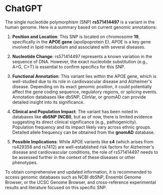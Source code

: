 # ChatGPT

The single nucleotide polymorphism (SNP) **rs571414497** is a variant in the human genome. Here is a summary based on current genomic annotations:

1. **Position and Location**: This SNP is located on chromosome **19**, specifically in the **APOE gene** (apolipoprotein E). APOE is a key gene involved in lipid metabolism and associated with several diseases.

2. **Nucleotide Change**: rs571414497 represents a known variation in the sequence of DNA. However, the exact nucleotide substitution (e.g., A>G, C>T) is essential to confirm specifics for this SNP.

3. **Functional Annotation**: This variant lies within the APOE gene, which is well-studied due to its role in cardiovascular disease and Alzheimer's disease. Depending on its exact genomic position, it could potentially affect the gene coding sequence, regulatory regions, or splicing events. Annotation databases like dbSNP, ClinVar, or gnomAD can provide detailed insight into its significance.

4. **Clinical and Population Impact**: The variant has been noted in databases like **dbSNP (NCBI)**, but as of now, there is limited evidence suggesting its direct clinical significance (e.g., pathogenicity). Population frequency and its impact likely vary across ethnic groups. Detailed allele frequency can be obtained from the **gnomAD** database.

5. **Possible Implications**: While APOE variants like **ε4** (which arises from rs429358 and rs7412) are well-established risk factors for Alzheimer's disease and cardiovascular conditions, the role of rs571414497 needs to be assessed further in the context of these diseases or other phenotypes.

To obtain comprehensive and updated information, it is recommended to access genomic databases such as NCBI dbSNP, Ensembl Genome Browser, or the UCSC Genome Browser, and cross-reference experimental results and literature focused on this specific SNP.